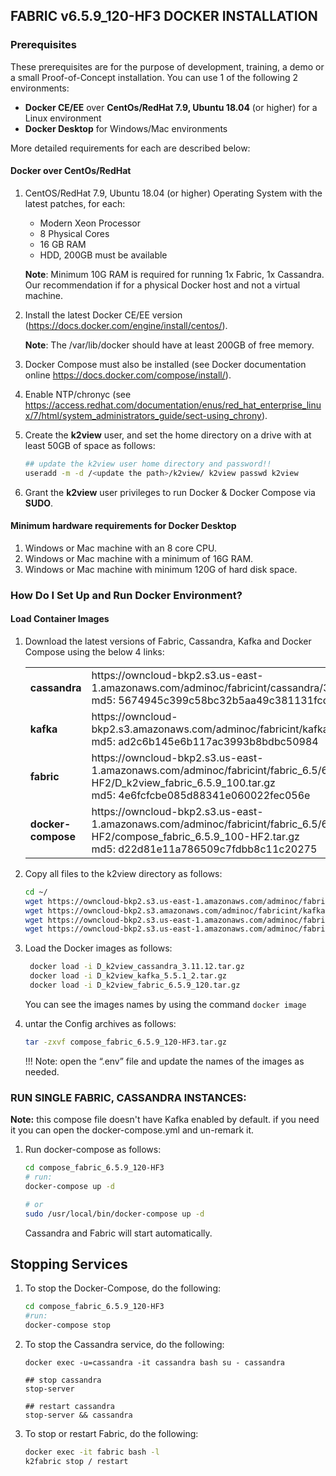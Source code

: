 ## FABRIC v6.5.9_120-HF3 DOCKER INSTALLATION

### Prerequisites

These prerequisites are for the purpose of development, training, a demo or a small Proof-of-Concept installation. You can use 1 of the following 2 environments:

- **Docker CE/EE** over **CentOs/RedHat 7.9, Ubuntu 18.04** (or higher) for a Linux environment
- **Docker Desktop** for Windows/Mac environments

More detailed requirements for each are described below:

#### Docker over CentOs/RedHat

1. CentOS/RedHat 7.9, Ubuntu 18.04 (or higher) Operating System with the latest patches, for each:

   - Modern Xeon Processor
   - 8 Physical Cores
   - 16 GB RAM
   - HDD, 200GB must be available

   **Note**: Minimum 10G RAM is required for running 1x Fabric, 1x Cassandra. Our recommendation if for a physical Docker host and not a virtual machine.
2. Install the latest Docker CE/EE version (https://docs.docker.com/engine/install/centos/).

   **Note**: The /var/lib/docker should have at least 200GB of free memory.
3. Docker Compose must also be installed (see Docker documentation online https://docs.docker.com/compose/install/).
4. Enable NTP/chronyc (see https://access.redhat.com/documentation/enus/red_hat_enterprise_linux/7/html/system_administrators_guide/sect-using_chrony).
5. Create the **k2view** user, and set the home directory on a drive with at least 50GB of space as follows:

   ```bash
   ## update the k2view user home directory and password!! 
   useradd -m -d /<update the path>/k2view/ k2view passwd k2view 
   ```
6. Grant the **k2view** user privileges to run Docker & Docker Compose via **SUDO**.

#### Minimum hardware requirements for Docker Desktop

1. Windows or Mac machine with an 8 core CPU.
2. Windows or Mac machine with a minimum of 16G RAM.
3. Windows or Mac machine with minimum 120G of hard disk space.

### How Do I Set Up and Run Docker Environment?

#### Load Container Images

1. Download the latest versions of Fabric, Cassandra, Kafka and Docker Compose using the below 4 links:

   <table style="border-collapse: collapse; width: 100%;">
   <tbody>
   <tr>
   <td style="width: 50%; height: 18px;"><strong>cassandra </strong></td>
   <td style="width: 50%; height: 18px;">https://owncloud-bkp2.s3.us-east-1.amazonaws.com/adminoc/fabricint/cassandra/3.11.12/D_k2view_cassandra_3.11.12.tar.gz 
   <br>md5: 5674945c399c58bc32b5aa49c381131fcd<br></td>
   </tr>
   <tr>
   <td style="width: 50%; height: 18px;"><strong>kafka </strong></td>
   <td style="width: 50%; height: 18px;">https://owncloud-bkp2.s3.amazonaws.com/adminoc/fabricint/kafka/5.5.1/D_k2view_kafka_5.5.1_2.tar.gz
   <br>md5: ad2c6b145e6b117ac3993b8bdbc50984</br></td>
   </tr>
   <tr>
   <td style="width: 50%; height: 18px;"><strong>fabric </strong></td>
   <td style="width: 50%; height: 18px;">https://owncloud-bkp2.s3.us-east-1.amazonaws.com/adminoc/fabricint/fabric_6.5/6.5.9/Server/fabric-6.5.9_100-HF2/D_k2view_fabric_6.5.9_100.tar.gz
   <br>md5: 4e6fcfcbe085d88341e060022fec056e</br></td>
   </tr>
   <tr>
   <td style="width: 50%; height: 18px;"><strong>docker-compose </strong></td>
   <td style="width: 50%; height: 18px;">https://owncloud-bkp2.s3.us-east-1.amazonaws.com/adminoc/fabricint/fabric_6.5/6.5.9/Server/fabric-6.5.9_100-HF2/compose_fabric_6.5.9_100-HF2.tar.gz
   <br>md5: d22d81e11a786509c7fdbb8c11c20275</br></td>
   </tr>
   </tbody>
   </table>
2. Copy all files to the k2view directory as follows:

   ```bash
   cd ~/ 
   wget https://owncloud-bkp2.s3.us-east-1.amazonaws.com/adminoc/fabricint/cassandra/3.11.12/D_k2view_cassandra_3.11.12.tar.gz
   wget https://owncloud-bkp2.s3.amazonaws.com/adminoc/fabricint/kafka/5.5.1/D_k2view_kafka_5.5.1_2.tar.gz  
   wget https://owncloud-bkp2.s3.us-east-1.amazonaws.com/adminoc/fabricint/fabric_6.5/6.5.9/Server/fabric-6.5.9_120-HF3/D_k2view_fabric_6.5.9_120.tar.gz
   wget https://owncloud-bkp2.s3.us-east-1.amazonaws.com/adminoc/fabricint/fabric_6.5/6.5.9/Server/fabric-6.5.9_120-HF3/compose_fabric_6.5.9_120-HF3.tar.gz
   ```
4. Load the Docker images as follows:

   ```bash
    docker load -i D_k2view_cassandra_3.11.12.tar.gz 
    docker load -i D_k2view_kafka_5.5.1_2.tar.gz
    docker load -i D_k2view_fabric_6.5.9_120.tar.gz 
   ```

   You can see the images names by using the command `docker image`
5. untar the Config archives as follows:

   ```bash
   tar -zxvf compose_fabric_6.5.9_120-HF3.tar.gz 
   ```

   !!! Note: open the “.env” file and update the names of the images as needed.

### RUN SINGLE FABRIC, CASSANDRA INSTANCES:

**Note:** this compose file doesn't have Kafka enabled by default. if you need it you can open the docker-compose.yml and un-remark it.

1. Run docker-compose as follows:

   ```bash
   cd compose_fabric_6.5.9_120-HF3
   # run:  
   docker-compose up -d 

   # or  
   sudo /usr/local/bin/docker-compose up -d  
   ```

   Cassandra and Fabric will start automatically.

## Stopping Services

1. To stop the Docker-Compose, do the following:

   ```bash
   cd compose_fabric_6.5.9_120-HF3
   #run: 
   docker-compose stop
   ```
2. To stop the Cassandra service, do the following:

   ```bah
   docker exec -u=cassandra -it cassandra bash su - cassandra 

   ## stop cassandra  
   stop-server

   ## restart cassandra  
   stop-server && cassandra
   ```
3. To stop or restart Fabric, do the following:

   ```bash
   docker exec -it fabric bash -l  
   k2fabric stop / restart  
   ```
